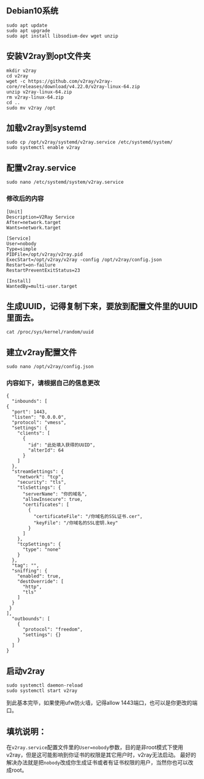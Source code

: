 ## Debian10系统
```
sudo apt update
sudo apt upgrade
sudo apt install libsodium-dev wget unzip
```
## 安装V2ray到opt文件夹
```
mkdir v2ray
cd v2ray
wget -c https://github.com/v2ray/v2ray-core/releases/download/v4.22.0/v2ray-linux-64.zip
unzip v2ray-linux-64.zip
rm v2ray-linux-64.zip
cd ..
sudo mv v2ray /opt
```
## 加载v2ray到systemd
```
sudo cp /opt/v2ray/systemd/v2ray.service /etc/systemd/system/
sudo systemctl enable v2ray
```
## 配置v2ray.service
```
sudo nano /etc/systemd/system/v2ray.service
```
### 修改后的内容
```
[Unit]
Description=V2Ray Service
After=network.target
Wants=network.target

[Service]
User=nobody
Type=simple
PIDFile=/opt/v2ray/v2ray.pid
ExecStart=/opt/v2ray/v2ray -config /opt/v2ray/config.json
Restart=on-failure
RestartPreventExitStatus=23

[Install]
WantedBy=multi-user.target
```
## 生成UUID，记得复制下来，要放到配置文件里的UUID里面去。
```
cat /proc/sys/kernel/random/uuid
```
## 建立v2ray配置文件
```
sudo nano /opt/v2ray/config.json
```
### 内容如下，请根据自己的信息更改
```
{
  "inbounds": [
{
  "port": 1443,
  "listen": "0.0.0.0",
  "protocol": "vmess",
  "settings": {
    "clients": [
      {
        "id": "此处填入获得的UUID",
        "alterId": 64
      }
    ]
  },
  "streamSettings": {
    "network": "tcp",
    "security": "tls",
    "tlsSettings": {
      "serverName": "你的域名",
      "allowInsecure": true,
      "certificates": [
        {
          "certificateFile": "/你域名的SSL证书.cer",
          "keyFile": "/你域名的SSL密钥.key"
        }
      ]
    },
    "tcpSettings": {
      "type": "none"
    }
  },
  "tag": "",
  "sniffing": {
    "enabled": true,
    "destOverride": [
      "http",
      "tls"
    ]
  }
 }
],
  "outbounds": [
    {
      "protocol": "freedom",
      "settings": {}
    }
  ]
}
```
## 启动v2ray
```
sudo systemctl daemon-reload
sudo systemctl start v2ray
```
到此基本完毕，如果使用ufw防火墙，记得allow 1443端口，也可以是你更改的端口。

## 填坑说明：
在```v2ray.service```配置文件里的```User=nobody```参数，目的是非root模式下使用v2ray，但是这可能影响到你证书的权限是其它用户时，v2ray无法启动。
最好的解决办法就是把```nobody```改成你生成证书或者有证书权限的用户，当然你也可以改成root。
